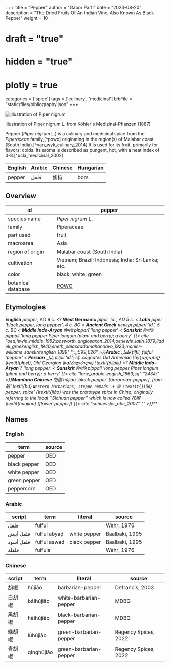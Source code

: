 +++
title = "Pepper"
author = "Gabor Parti"
date = "2023-08-20"
description = "The Dried Fruits Of An Indian Vine, Also Known As Black Pepper"
weight = 10
# draft = "true"
# hidden = "true"
# plotly = true
categories = ['spice']
tags = ['culinary', 'medicinal']
bibFile = "static/files/bibliography.json"
+++

![Illustration of Piper nigrum](/spice/images/kohler/pepper.png)


Illustration of Piper nigrum L. from Köhler's Medizinal-Pflanzen (1887)


Pepper (*Piper nigrum* L.) is a culinary and medicinal spice from the *Piperaceae* family,[^powo] originating in the region(s) of Malabar coast (South India).[^van_wyk_culinary_2014] It is used for its fruit, primarily for flavors; colds. Its aroma is described as pungent, hot, with a heat index of 3-8.[^ucla_medicinal_2002]

|English|Arabic|Chinese|Hungarian|
|-------|------|-------|---------|
| pepper| فلفل |   胡椒  |   bors  |

## Overview

|        id        |                       pepper                      |
|------------------|---------------------------------------------------|
|   species name   |                 *Piper nigrum* L.                 |
|      family      |                     Piperaceae                    |
|     part used    |                       fruit                       |
|     macroarea    |                        Asia                       |
| region of origin |            Malabar coast (South India)            |
|    cultivation   | Vietnam; Brazil; Indonesia; India; Sri Lanka; etc.|
|       color      |                black; white; green                |
|botanical database|[POWO](https://powo.science.kew.org/taxon/682369-1)|

## Etymologies

**English** *pepper*, AD 9 c.
<\? **West Germanic** **pipor* 'id.', AD 5 c.
< **Latin** *piper* 'black pepper, long pepper', 4 c. BC
< **Ancient Greek** πέπερι *péperi* 'id.', 5 c. BC
< **Middle Indo-Aryan** पिप्परी *pipparī* 'long pepper'
< **Sanskrit** पिप्पलि *pippali* 'long pepper *Piper longum* (plant and berry); a berry'
 {{< cite "oed;lewis_middle_1952;bosworth_anglosaxon_2014;oe;lewis_latin_1879;liddell_greekenglish_1940;sheth_paiasaddamahannavo_1923;monier-williams_sanskritenglish_1899" ";;;;599;626" >}}**Arabic** فلفل *filfil, fulful* 'pepper'
< **Persian** پلپل *pilpil* 'id.'; cf. cognates Old Armenian \hy{պղպեղ} \textit{płpeł}, Old Georgian \ka{პილპილი} \textit{ṗilṗili}
<\? **Middle Indo-Aryan** *?* 'long pepper'
< **Sanskrit** पिप्पलि *pippali* 'long pepper *Piper longum* (plant and berry); a berry'
 {{< cite "lane_arabic-english_1863;sq" "2434;" >}}**Mandarin Chinese** 胡椒 *hú​jiāo* 'black pepper' [barbarian-pepper], from 胡 \textit{hú​} `Western barbarians, steppe nomads' + 椒 \textit{jiāo} `pepper, spice' (\textit{jiāo} was the prototype spice in China, originally referring to the local ``Sichuan pepper'' which is now called 花椒 \textit{huājiāo} [flower-pepper])
 {{< cite "schuessler_abc_2007" "" >}}***

## Names

### English

|    term    |source|
|------------|------|
|   pepper   |  OED |
|black pepper|  OED |
|white pepper|  OED |
|green pepper|  OED |
| peppercorn |  OED |

### Arabic

|  script |    term    |   literal  |    source    |
|---------|------------|------------|--------------|
|   فلفل  |   fulful   |            |  Wehr, 1976  |
|فلفل أبيض|fulful abyaḍ|white pepper|Baalbaki, 1995|
|فلفل أسود|fulful aswad|black pepper|Baalbaki, 1995|
|  فلفلة  |   fulfula  |            |  Wehr, 1976  |

### Chinese

|script|   term   |        literal       |       source       |
|------|----------|----------------------|--------------------|
|  胡椒  |  hújiāo  |   barbarian-pepper   |   Defrancis, 2003  |
|  白胡椒 | báihújiāo|white-barbarian-pepper|        MDBG        |
|  黑胡椒 | hēihújiāo|black-barbarian-pepper|        MDBG        |
|  綠胡椒 | lǜhújiāo |green-barbarian-pepper|Regency Spices, 2022|
|  青胡椒 |qīnghújiāo|green-barbarian-pepper|Regency Spices, 2022|

